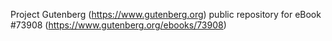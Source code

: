 Project Gutenberg (https://www.gutenberg.org) public repository for eBook #73908 (https://www.gutenberg.org/ebooks/73908)
